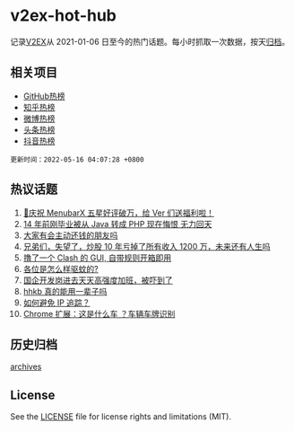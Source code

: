 # v2ex-hot-hub

 记录[V2EX](https://www.v2ex.com/)从 2021-01-06 日至今的热门话题。每小时抓取一次数据，按天[归档](archives)。
 
 ## 相关项目

- [GitHub热榜](https://github.com/snaildev/github-hot-hub)
- [知乎热榜](https://github.com/snaildev/zhihu-hot-hub)
- [微博热榜](https://github.com/snaildev/weibo-hot-hub)
- [头条热榜](https://github.com/snaildev/toutiao-hot-hub)
- [抖音热榜](https://github.com/snaildev/douyin-hot-hub)


 `更新时间：2022-05-16 04:07:28 +0800`

## 热议话题

1. [🎉庆祝 MenubarX 五星好评破万，给 Ver 们送福利啦！](https://www.v2ex.com/t/853047)
1. [14 年前刚毕业被从 Java 转成 PHP 现在悔恨 无力回天](https://www.v2ex.com/t/853017)
1. [大家有会主动还钱的朋友吗](https://www.v2ex.com/t/852921)
1. [兄弟们，失望了，炒股 10 年亏掉了所有收入 1200 万，未来还有人生吗](https://www.v2ex.com/t/852971)
1. [撸了一个 Clash 的 GUI, 自带规则开箱即用](https://www.v2ex.com/t/852908)
1. [各位是怎么样驱蚊的?](https://www.v2ex.com/t/852918)
1. [国企开发岗进去天天高强度加班，被吓到了](https://www.v2ex.com/t/852956)
1. [hhkb 真的能用一辈子吗](https://www.v2ex.com/t/852950)
1. [如何避免 IP 追踪？](https://www.v2ex.com/t/852966)
1. [Chrome 扩展：这是什么车 ？车辆车牌识别](https://www.v2ex.com/t/852902)

## 历史归档

[archives](archives)

## License

See the [LICENSE](LICENSE) file for license rights and limitations (MIT).
